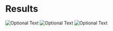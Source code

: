 # Results
![Optional Text](../master/images/resultscifar10.PNG)
![Optional Text](../master/images/cost.png)
![Optional Text](../master/images/accuracy.png)

